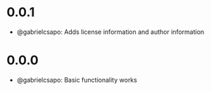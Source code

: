 # 0.0.1

- @gabrielcsapo: Adds license information and author information

# 0.0.0

- @gabrielcsapo: Basic functionality works
